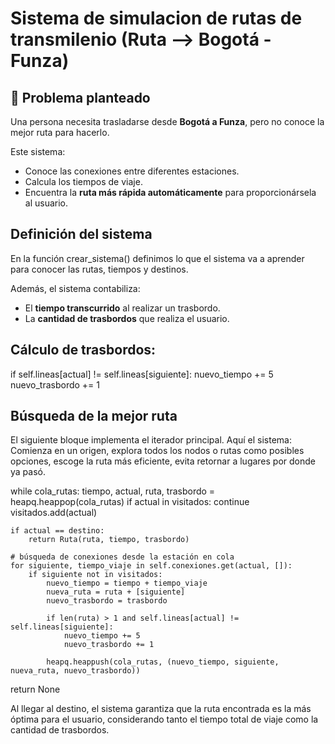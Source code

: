 # Sistema de simulacion de rutas de transmilenio (Ruta --> Bogotá - Funza)

## 📌 Problema planteado
Una persona necesita trasladarse desde **Bogotá a Funza**, pero no conoce la mejor ruta para hacerlo.  

Este sistema:
- Conoce las conexiones entre diferentes estaciones.  
- Calcula los tiempos de viaje.  
- Encuentra la **ruta más rápida automáticamente** para proporcionársela al usuario.  

## Definición del sistema

En la función crear_sistema() definimos lo que el sistema va a aprender para conocer las rutas, tiempos y destinos.  

Además, el sistema contabiliza:
- El **tiempo transcurrido** al realizar un trasbordo.  
- La **cantidad de trasbordos** que realiza el usuario.  

## Cálculo de trasbordos:

if self.lineas[actual] != self.lineas[siguiente]:
    nuevo_tiempo += 5
    nuevo_trasbordo += 1

## Búsqueda de la mejor ruta

El siguiente bloque implementa el iterador principal.
Aquí el sistema: Comienza en un origen, explora todos los nodos o rutas como posibles opciones, escoge la ruta más eficiente, evita retornar a lugares por donde ya pasó.

while cola_rutas:
    tiempo, actual, ruta, trasbordo = heapq.heappop(cola_rutas)
    if actual in visitados:
        continue
    visitados.add(actual)
    
    if actual == destino:
        return Ruta(ruta, tiempo, trasbordo)
    
    # búsqueda de conexiones desde la estación en cola
    for siguiente, tiempo_viaje in self.conexiones.get(actual, []):
        if siguiente not in visitados:
            nuevo_tiempo = tiempo + tiempo_viaje
            nueva_ruta = ruta + [siguiente]
            nuevo_trasbordo = trasbordo
            
            if len(ruta) > 1 and self.lineas[actual] != self.lineas[siguiente]:
                nuevo_tiempo += 5
                nuevo_trasbordo += 1
            
            heapq.heappush(cola_rutas, (nuevo_tiempo, siguiente, nueva_ruta, nuevo_trasbordo))

return None


Al llegar al destino, el sistema garantiza que la ruta encontrada es la más óptima para el usuario, considerando tanto el tiempo total de viaje como la cantidad de trasbordos.
